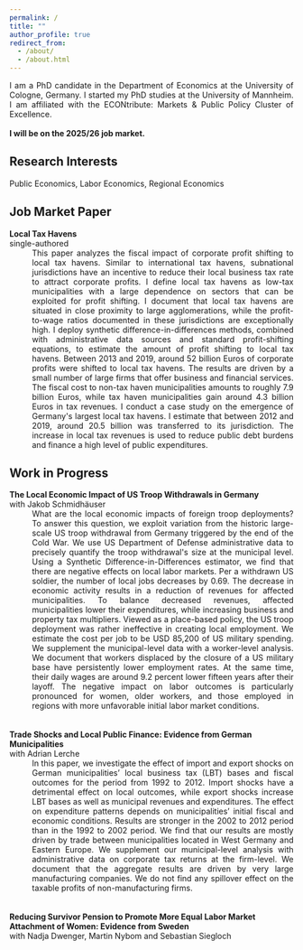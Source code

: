 ```yaml
---
permalink: /
title: ""
author_profile: true
redirect_from: 
  - /about/
  - /about.html
---
```


<div style="text-align: justify"> I am a PhD candidate in the Department of Economics at the University of Cologne, Germany. I started my PhD studies at the University of Mannheim. I am affiliated with the ECONtribute: Markets & Public Policy Cluster of Excellence. </div>

<br />

<div style="text-align: justify; font-weight: bold"> I will be on the 2025/26 job market. </div>


Research Interests
------
Public Economics, Labor Economics, Regional Economics


Job Market Paper
------

<dt><strong>Local Tax Havens</strong></dt>
single-authored <br />
<dd><div style="text-align: justify"> This paper analyzes the fiscal impact of corporate profit shifting to local tax havens. 
Similar to international tax havens, subnational jurisdictions have an incentive to reduce their local business tax rate to attract corporate profits. 
I define local tax havens as low-tax municipalities with a large dependence on sectors that can be exploited for profit shifting. 
I document that local tax havens are situated in close proximity to large agglomerations, while the profit-to-wage ratios documented in these jurisdictions are exceptionally high. 
I deploy synthetic difference-in-differences methods, combined with administrative data sources and standard profit-shifting equations, to estimate the amount of profit shifting to local tax havens. 
Between 2013 and 2019, around 52 billion Euros of corporate profits were shifted to local tax havens. The results are driven by a small number of large firms that offer business and financial services. 
The fiscal cost to non-tax haven municipalities amounts to roughly 7.9 billion Euros, while tax haven municipalities gain around 4.3 billion Euros in tax revenues. 
I conduct a case study on the emergence of Germany's largest local tax havens. I estimate that between 2012 and 2019, around 20.5 billion was transferred to its jurisdiction. 
The increase in local tax revenues is used to reduce public debt burdens and finance a high level of public expenditures. <br /> </div> </dd>



Work in Progress
------

<dt><strong>The Local Economic Impact of US Troop Withdrawals in Germany</strong> </dt>
with Jakob Schmidhäuser <br />
<dd><div style="text-align: justify"> What are the local economic impacts of foreign troop deployments? 
To answer this question, we exploit variation from the historic large-scale US troop withdrawal from Germany triggered by the end of the Cold War. 
We use US Department of Defense administrative data to precisely quantify the troop withdrawal's size at the municipal level. 
Using a Synthetic Difference-in-Differences estimator, we find that there are negative effects on local labor markets. Per a withdrawn US soldier, the number of local jobs decreases by 0.69. 
The decrease in economic activity results in a reduction of revenues for affected municipalities. 
To balance decreased revenues, affected municipalities lower their expenditures, while increasing business and property tax multipliers. 
Viewed as a place-based policy, the US troop deployment was rather ineffective in creating local employment. 
We estimate the cost per job to be USD 85,200 of US military spending. We supplement the municipal-level data with a worker-level analysis. 
We document that workers displaced by the closure of a US military base have persistently lower employment rates. 
At the same time, their daily wages are around 9.2 percent lower fifteen years after their layoff. 
The negative impact on labor outcomes is particularly pronounced for women, older workers, and those employed in regions with more unfavorable initial labor market conditions.<br /> </div> </dd>


 <br />
 <br />
<dt><strong>Trade Shocks and Local Public Finance: Evidence from German Municipalities</strong> </dt>
with Adrian Lerche <br />
<dd><div style="text-align: justify"> In this paper, we investigate the effect of import and export shocks on German municipalities’
local business tax (LBT) bases and fiscal outcomes for the period from 1992 to 2012. Import shocks
have a detrimental effect on local outcomes, while export shocks increase LBT bases as well as municipal
revenues and expenditures. The effect on expenditure patterns depends on municipalities’ initial fiscal
and economic conditions. Results are stronger in the 2002 to 2012 period than in the 1992 to 2002 period.
We find that our results are mostly driven by trade between municipalities located in West Germany and
Eastern Europe. We supplement our municipal-level analysis with administrative data on corporate tax returns at the firm-level. 
We document that the aggregate results are driven by very large manufacturing companies. We do not find any spillover effect on the taxable profits of non-manufacturing firms.<br /> </div> </dd>


 <br />
 <br />
<dt><strong>Reducing Survivor Pension to Promote More Equal Labor Market Attachment of Women: Evidence
from Sweden</strong> </dt>
with Nadja Dwenger, Martin Nybom and Sebastian Siegloch <br />



